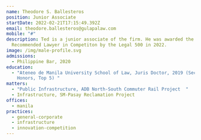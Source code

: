 ```yaml
---
name: Theodore S. Ballesteros
position: Junior Associate
startDate: 2022-02-21T17:15:49.392Z
email: theodore.ballesteros@gulapalaw.com
mobile: "#"
description: Ted is a junior associate of the firm. He was awarded the
  Recommended Lawyer in Competiton by the Legal 500 in 2022.
image: /img/male-profile.svg
admissions:
  - Philippine Bar, 2020
education:
  - "Ateneo de Manila University School of Law, Juris Doctor, 2019 (Second
    Honors, Top 5) "
matters:
  - "Public Infrastructure, ADB North-South Commuter Rail Project  "
  - Infrastructure, SM-Pasay Reclamation Project
offices:
  - manila
practices:
  - general-corporate
  - infrastructure
  - innovation-competition
---
```

